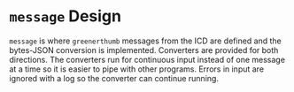 # `message` Design

`message` is where `greenerthumb` messages from the ICD are defined and the
bytes-JSON conversion is implemented. Converters are provided for both
directions. The converters run for continuous input instead of one message at a
time so it is easier to pipe with other programs. Errors in input are ignored
with a log so the converter can continue running.
